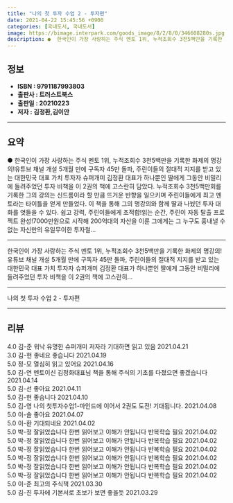 ```yaml
---
title: "나의 첫 투자 수업 2 - 투자편"
date: 2021-04-22 15:45:56 +0900
categories: [국내도서, 국내도서]
image: https://bimage.interpark.com/goods_image/8/2/8/0/346608280s.jpg
description: ●  한국인이 가장 사랑하는 주식 멘토 1위, 누적조회수 3천5백만을 기록한 화제의 명강의!유튜브 채널 개설 5개월 만에 구독자 45만 돌파, 주린이들의 절대적 지지를 받고 있는 대한민국 대표 가치 투자자 슈퍼개미 김정환 대표가 하나뿐인 딸에게 그동안 비밀리에 들려주었던 투자 비책을 이 2권의 책에 고스
---
```


## **정보**

- **ISBN : 9791187993803**
- **출판사 : 트러스트북스**
- **출판일 : 20210223**
- **저자 : 김정환,김이안**

------



## **요약**

●  한국인이 가장 사랑하는 주식 멘토 1위, 누적조회수 3천5백만을 기록한 화제의 명강의!유튜브 채널 개설 5개월 만에 구독자 45만 돌파, 주린이들의 절대적 지지를 받고 있는 대한민국 대표 가치 투자자 슈퍼개미 김정환 대표가 하나뿐인 딸에게 그동안 비밀리에 들려주었던 투자 비책을 이 2권의 책에 고스란히 담았다. 누적조회수 3천5백만회를 기록한 그의 강의는 신드롬이라 할 만큼 뜨거운 반향을 일으키며 주린이들에게 최고 멘토라는 타이틀을 얻게 만들었다. 이 책을 통해 그의 명강의와 함께 딸과 나눴던 투자 대화를 엿들을 수 있다. 쉽고 강력, 주린이들에게 초적합!읽는 순간, 주린이 자동 탈출 프로젝트 완성!7000만원으로 시작해 200억대의 자산을 이룬 그에게는 그 누구도 흉내낼 수 없는 자신만의 유일무이한 투자철...

------

한국인이 가장 사랑하는 주식 멘토 1위,
누적조회수 3천5백만을 기록한 화제의 명강의!유튜브 채널 개설 5개월 만에 구독자 45만 돌파, 주린이들의 절대적 지지를 받고 있는 대한민국 대표 가치 투자자 슈퍼개미 김정환 대표가 하나뿐인 딸에게 그동안 비밀리에 들려주었던 투자 비책을 이 2권의 책에 고스란히... 

------


나의 첫 투자 수업 2 - 투자편 

------


## **리뷰** 

4.0 김-준 워낙 유명한 슈퍼개미 저자라 기대하면 읽고 있음 2021.04.21 <br/>3.0 김-현 좋네요 좋습니다 2021.04.19 <br/>5.0 정-모 열심히 읽고 있어요 2021.04.16 <br/>5.0 김-연 멘토이신 김정화대표님 책을 통해 주식의 기초를 다졌으면 좋겠습니다  2021.04.14 <br/>5.0 김-선 좋아요 2021.04.11 <br/>5.0 김-현 좋습니다 2021.04.10 <br/>5.0 김-영 나의 첫투자수업1-마인드에 이어서 2권도 도전!
기대됩니다. 2021.04.08 <br/>5.0 이-솔 좋아요 2021.04.07 <br/>5.0 이-환 기대되네요 2021.04.02 <br/>5.0 박-정 잘읽었습니다 한번 읽어보고 이해가 안됩니다 반복학습 필요 2021.04.02 <br/>5.0 박-정 잘읽었습니다 한번 읽어보고 이해가 안됩니다 반복학습 필요 2021.04.02 <br/>5.0 박-정 잘읽었습니다 한번 읽어보고 이해가 안됩니다 반복학습 필요 2021.04.02 <br/>5.0 박-정 잘읽었습니다 한번 읽어보고 이해가 안됩니다 반복학습 필요 2021.04.02 <br/>5.0 박-정 잘읽었습니다 한번 읽어보고 이해가 안됩니다 반복학습 필요 2021.04.02 <br/>5.0 박-정 잘읽었습니다 한번 읽어보고 이해가 안됩니다 반복학습 필요 2021.04.02 <br/>5.0 이-준 최고의 주식책 2021.03.30 <br/>5.0 김-진 투자에 기본서로 초보가 보면 좋을듯 2021.03.29 <br/>